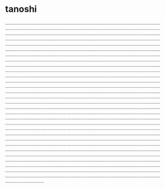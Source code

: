 # tanoshi

.......................................................................................................................................................................................................................................................................................................................................................................................................................................................................................................................................................................................................................................................................................................................................................................................................................................................................................................................................................................................................................................................................................................................................................................................................................................................................................................................................................................................................................................................................................................................................................................................................................................................................................................................................................................................................................................................................................................................................................................................................................................................................................................................................................................................................................................................................................................................................................................................................................................................................................................................................................................................................................................................................................................................................................................................................................................................................................................................................................................................................................................................................................................................................................................................................................................................................................................................................................................................................................................................................................................................................................................................................................................................................................................................................................................................................................................................................................................